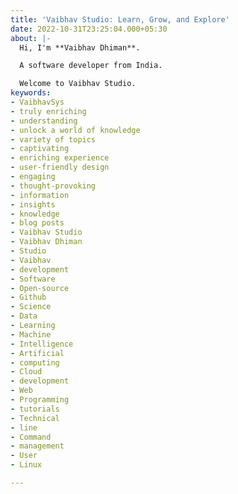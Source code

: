 ```yaml
---
title: 'Vaibhav Studio: Learn, Grow, and Explore'
date: 2022-10-31T23:25:04.000+05:30
about: |-
  Hi, I'm **Vaibhav Dhiman**.

  A software developer from India.

  Welcome to Vaibhav Studio.
keywords:
- VaibhavSys
- truly enriching
- understanding
- unlock a world of knowledge
- variety of topics
- captivating
- enriching experience
- user-friendly design
- engaging
- thought-provoking
- information
- insights
- knowledge
- blog posts
- Vaibhav Studio
- Vaibhav Dhiman
- Studio
- Vaibhav
- development
- Software
- Open-source
- Github
- Science
- Data
- Learning
- Machine
- Intelligence
- Artificial
- computing
- Cloud
- development
- Web
- Programming
- tutorials
- Technical
- line
- Command
- management
- User
- Linux

---
```

